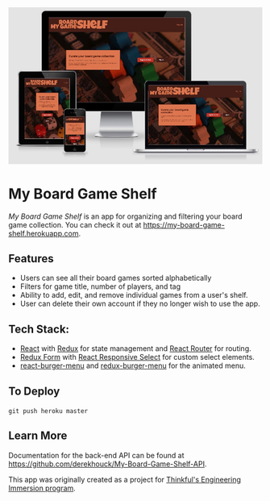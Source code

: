 ![My Board Game Shelf loaded on different devices](./responsive-design.jpg)

# My Board Game Shelf

*My Board Game Shelf* is an app for organizing and filtering your board game collection. You can check it out at https://my-board-game-shelf.herokuapp.com.

## Features

- Users can see all their board games sorted alphabetically
- Filters for game title, number of players, and tag
- Ability to add, edit, and remove individual games from a user's shelf.
- User can delete their own account if they no longer wish to use the app.

## Tech Stack:

- [React](https://reactjs.org/) with [Redux](https://redux.js.org/) for state management and [React Router](https://reacttraining.com/react-router/) for routing.
- [Redux Form](https://redux-form.com) with [React Responsive Select](https://github.com/benbowes/react-responsive-select/) for custom select elements.
- [react-burger-menu](https://github.com/negomi/react-burger-menu) and [redux-burger-menu](https://github.com/negomi/redux-burger-menu) for the animated menu.

## To Deploy

`git push heroku master`

## Learn More

Documentation for the back-end API can be found at https://github.com/derekhouck/My-Board-Game-Shelf-API.

This app was originally created as a project for [Thinkful's Engineering Immersion program](https://www.thinkful.com/bootcamp/web-development/full-time/).
